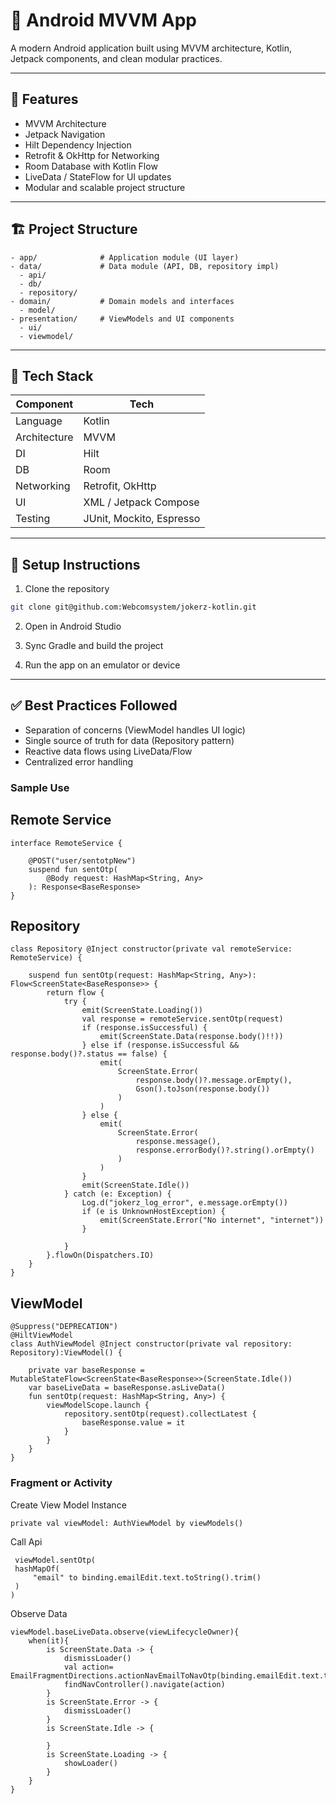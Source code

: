 # 📱 Android MVVM App

A modern Android application built using MVVM architecture, Kotlin, Jetpack components, and clean modular practices.

---

## 🚀 Features
- MVVM Architecture
- Jetpack Navigation
- Hilt Dependency Injection
- Retrofit & OkHttp for Networking
- Room Database with Kotlin Flow
- LiveData / StateFlow for UI updates
- Modular and scalable project structure

---

## 🏗️ Project Structure
```
- app/              # Application module (UI layer)
- data/             # Data module (API, DB, repository impl)
  - api/
  - db/
  - repository/
- domain/           # Domain models and interfaces
  - model/
- presentation/     # ViewModels and UI components
  - ui/
  - viewmodel/
```

---

## 🧰 Tech Stack
| Component    | Tech                     |
|--------------|--------------------------|
| Language     | Kotlin                   |
| Architecture | MVVM                     |
| DI           | Hilt                     |
| DB           | Room                     |
| Networking   | Retrofit, OkHttp         |
| UI           | XML / Jetpack Compose    |
| Testing      | JUnit, Mockito, Espresso |

---

## 🔧 Setup Instructions
1. Clone the repository
```bash
git clone git@github.com:Webcomsystem/jokerz-kotlin.git
```

2. Open in Android Studio

3. Sync Gradle and build the project

4. Run the app on an emulator or device

---

## ✅ Best Practices Followed
- Separation of concerns (ViewModel handles UI logic)
- Single source of truth for data (Repository pattern)
- Reactive data flows using LiveData/Flow
- Centralized error handling

### Sample Use

## Remote Service
```
interface RemoteService {

    @POST("user/sentotpNew")
    suspend fun sentOtp(
        @Body request: HashMap<String, Any>
    ): Response<BaseResponse>
}
```

## Repository
``` 
class Repository @Inject constructor(private val remoteService: RemoteService) {

    suspend fun sentOtp(request: HashMap<String, Any>): Flow<ScreenState<BaseResponse>> {
        return flow {
            try {
                emit(ScreenState.Loading())
                val response = remoteService.sentOtp(request)
                if (response.isSuccessful) {
                    emit(ScreenState.Data(response.body()!!))
                } else if (response.isSuccessful && response.body()?.status == false) {
                    emit(
                        ScreenState.Error(
                            response.body()?.message.orEmpty(),
                            Gson().toJson(response.body())
                        )
                    )
                } else {
                    emit(
                        ScreenState.Error(
                            response.message(),
                            response.errorBody()?.string().orEmpty()
                        )
                    )
                }
                emit(ScreenState.Idle())
            } catch (e: Exception) {
                Log.d("jokerz_log_error", e.message.orEmpty())
                if (e is UnknownHostException) {
                    emit(ScreenState.Error("No internet", "internet"))
                }

            }
        }.flowOn(Dispatchers.IO)
    }
}
```

## ViewModel
```
@Suppress("DEPRECATION")
@HiltViewModel
class AuthViewModel @Inject constructor(private val repository: Repository):ViewModel() {

    private var baseResponse = MutableStateFlow<ScreenState<BaseResponse>>(ScreenState.Idle())
    var baseLiveData = baseResponse.asLiveData()
    fun sentOtp(request: HashMap<String, Any>) {
        viewModelScope.launch {
            repository.sentOtp(request).collectLatest {
                baseResponse.value = it
            }
        }
    }
}
```

### Fragment or Activity

Create View Model Instance

```
private val viewModel: AuthViewModel by viewModels()
```

Call Api

```
 viewModel.sentOtp(
 hashMapOf(
     "email" to binding.emailEdit.text.toString().trim()
 )
)
```

Observe Data

```
viewModel.baseLiveData.observe(viewLifecycleOwner){
    when(it){
        is ScreenState.Data -> {
            dismissLoader()
            val action= EmailFragmentDirections.actionNavEmailToNavOtp(binding.emailEdit.text.toString().trim(),isRegistered)
            findNavController().navigate(action)
        }
        is ScreenState.Error -> {
            dismissLoader()
        }
        is ScreenState.Idle -> {

        }
        is ScreenState.Loading -> {
            showLoader()
        }
    }
}
```
